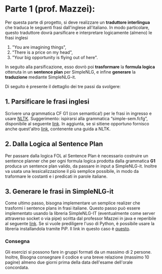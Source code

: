 # Parte 1 (prof. Mazzei):
Per questa parte di progetto, si deve realizzare un **traduttore interlingua** che traduca le seguenti frasi 
dall'inglese all'italiano. In modo particolare, questo traduttore dovrà parsificare e interpretare logicamente 
(almeno) le frasi inglesi

1. "You are imagining things",
2. "There is a price on my head",
3. "Your big opportunity is flying out of here".
 
In seguito alla parsificazione, esso dovrò poi **trasformare** la **formula logica** ottenuta in un **sentence plan** 
per SimpleNLG, e infine **generare** la **traduzione** mediante SimpleNLG-it.

Di seguito è presente il dettaglio dei tre passi da svolgere:

## 1. Parsificare le frasi inglesi 
Scrivere una grammatica CF G1 (con semantica!) per le frasi in ingresso e usare [NLTK](https://www.nltk.org).
Suggerimento: ispirarsi alla grammatica “simple-sem.fcfg”, disponibile al seguente [link](https://github.com/nltk/nltk_teach/blob/master/examples/grammars/book_grammars/simple-sem.fcfg).
In aggiunta, se si sitiene opportuno fornisco anche quest'altro [link](http://www.nltk.org/book/ch10.html), contenente una guida a NLTK.

## 2. Dalla Logica al Sentence Plan 
Per passare dalla logica FOL al Sentence Plan è necessario costruire un sentence planner che per ogni formula logica 
prodotta dalla grammatica __G1__ produca un sentence plan valido, da passare in input a SimpleNLG-it. Inoltre va usata 
una lessicalizzazione il più semplice possibile, in modo da traformare le costanti e i predicati in parole italiane.

## 3. Generare le frasi in SimpleNLG-it
Come ultimo passo, bisogna implementare un semplice realizer che trasformi i sentence plans in frasi italiane.
Questo passo può essere implementato usando la libreria SimpleNLG-IT (eventualmente come server attraverso socket o via 
pipe) scritta dal professor Mazzei in java e reperibile al seguente [link](https://github.com/alexmazzei/SimpleNLG-IT/blob/master/docs/Testsimplenlgit.java).
Se si vuole prediligere l'uso di Python, è possibile usare la libreria installandola tramite PiP. Il link in questo 
caso è [questo](https://pypi.org/project/simplenlg/).

### Consegna
Gli esercizi si possono fare in gruppi formati da un massimo di 2 persone. Inoltre, Bisogna consegnare il codice e una 
breve relazione (massimo 10 pagine) almeno due giorni prima della data dell'esame dell'orale concordata. 